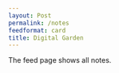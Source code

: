 ```yaml
---
layout: Post
permalink: /notes
feedformat: card
title: Digital Garden
---
```


The feed page shows all notes.
